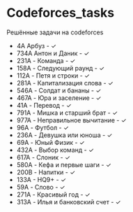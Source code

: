 # Codeforces_tasks
Решённые задачи на codeforces
 - 4А Арбуз - ✓
 - 734A Антон и Даник - ✓
 - 231A - Команда - ✓
 - 158A - Следующий раунд - ✓ 
 - 112A - Петя и строки - ✓
 - 281A - Капитализация слова - ✓
 - 546A - Солдат и бананы - ✓
 - 467A - Юра и заселение - ✓
 - 41A - Перевод - ✓
 - 791A - Мишка и старший брат - ✓
 - 977A - Неправильное вычитание - ✓ 
 - 96A - Футбол - ✓
 - 236A - Девушка или юноша - ✓
 - 69A - Юный Физик - ✓
 - 432A - Выбор команд - ✓
 - 617A - Слоник - ✓
 - 580A - Кефа и первые шаги - ✓
 - 200B - Напитки - ✓
 - 133A - HQ9+ - ✓
 - 59A - Слово - ✓
 - 271A - Красивый год - ✓
 - 313A - Илья и банковский счет - ✓
